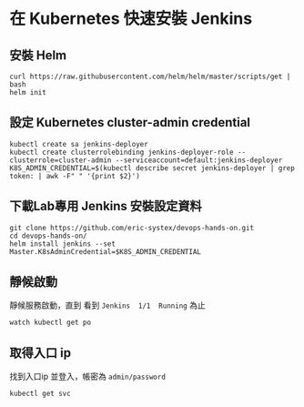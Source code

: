 # 在 Kubernetes 快速安裝 Jenkins

## 安裝 Helm

```
curl https://raw.githubusercontent.com/helm/helm/master/scripts/get | bash
helm init
```

## 設定 Kubernetes cluster-admin credential

```
kubectl create sa jenkins-deployer
kubectl create clusterrolebinding jenkins-deployer-role --clusterrole=cluster-admin --serviceaccount=default:jenkins-deployer
K8S_ADMIN_CREDENTIAL=$(kubectl describe secret jenkins-deployer | grep token: | awk -F" " '{print $2}')
```

## 下載Lab專用 Jenkins 安裝設定資料

```
git clone https://github.com/eric-systex/devops-hands-on.git
cd devops-hands-on/
helm install jenkins --set Master.K8sAdminCredential=$K8S_ADMIN_CREDENTIAL
```

## 靜候啟動

靜候服務啟動，直到 看到 ` Jenkins  1/1  Running ` 為止

```
watch kubectl get po 
```
## 取得入口 ip

找到入口ip 並登入，帳密為 `admin/password`

```
kubectl get svc
```
